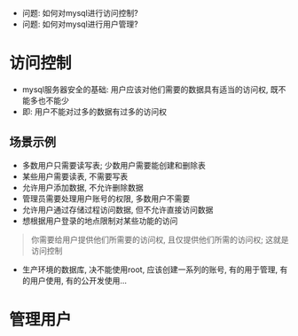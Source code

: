 + 问题: 如何对mysql进行访问控制?
+ 问题: 如何对mysql进行用户管理?

# 访问控制

+ mysql服务器安全的基础: 用户应该对他们需要的数据具有适当的访问权, 既不能多也不能少
+ 即: 用户不能对过多的数据有过多的访问权

## 场景示例

+ 多数用户只需要读写表; 少数用户需要能创建和删除表
+ 某些用户需要读表, 不需要写表
+ 允许用户添加数据, 不允许删除数据
+ 管理员需要处理用户账号的权限, 多数用户不需要
+ 允许用户通过存储过程访问数据, 但不允许直接访问数据
+ 想根据用户登录的地点限制对某些功能的访问

> 你需要给用户提供他们所需要的访问权, 且仅提供他们所需的访问权; 这就是访问控制

+ 生产环境的数据库, 决不能使用root, 应该创建一系列的账号, 有的用于管理, 有的用户使用, 有的公开发使用...

# 管理用户